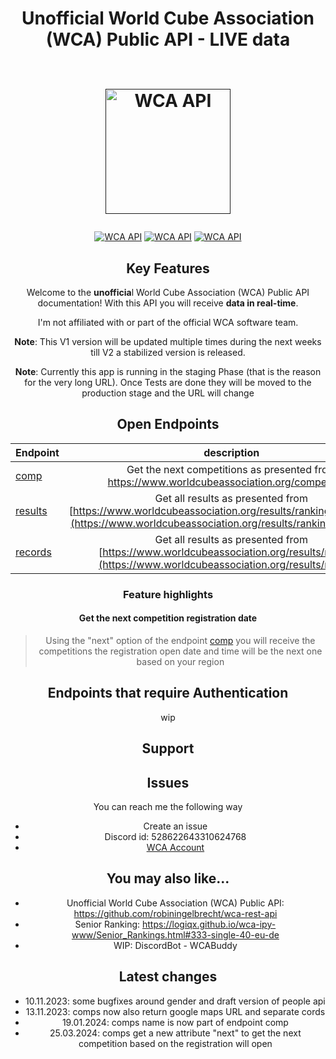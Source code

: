 
<h1 align="center">
  Unofficial World Cube Association (WCA) Public API - LIVE data
  <br>
  <br>
 <p><a href=""><img src="https://i.ibb.co/nQgzJ0P/wca-api.png" alt="WCA API" width="200"></a></h1>
</h1>
 <center>
<p align="center">
 <a href=""><img src="https://img.shields.io/badge/heroku-%23430098.svg?style=for-the-badge&logo=heroku&logoColor=white" alt="WCA API"></a>
  <a href=""><img src="https://img.shields.io/badge/python-3670A0?style=for-the-badge&logo=python&logoColor=ffdd54" alt="WCA API"></a>
    <a href=""><img src="https://img.shields.io/badge/-selenium-%43B02A?style=for-the-badge&logo=selenium&logoColor=white" alt="WCA API"></a>
 </p>
   
## Key Features
Welcome to the **unofficia**l World Cube Association (WCA) Public API documentation! 
With this API you will receive  **data in real-time**.

I'm not affiliated with or part of the official WCA software team.

**Note**: This V1 version will be updated multiple times during the next weeks till V2 a stabilized version is released.

**Note**: Currently this app is running in the staging Phase (that is the reason for the very long URL). Once Tests are done they will be moved to the production stage and the URL will change

## Open Endpoints

| Endpoint             | description
| :---------------- | :------: 
| [comp](/V1/competitions.md)    |   Get the next competitions as presented from https://www.worldcubeassociation.org/competitions
| [results](/V1/results.md)    |   Get all results as presented from [https://www.worldcubeassociation.org/results/rankings/333/single](https://www.worldcubeassociation.org/results/rankings/xxx/single)
| [records](/V1/records.md)    |   Get all results as presented from [https://www.worldcubeassociation.org/results/records](https://www.worldcubeassociation.org/results/records)

### Feature highlights

#### Get the next competition registration date
>  Using the "next" option of the endpoint [comp](/V1/competitions.md)  you will receive the competitions the registration open date and time will be the next one  based on your region

## Endpoints that require Authentication
wip

## Support

## Issues
You can reach me the following way
- Create an issue
- Discord id: 528622643310624768
- [WCA Account](https://www.worldcubeassociation.org/persons/2023HETZ02)

## You may also like...
- Unofficial World Cube Association (WCA) Public API: https://github.com/robiningelbrecht/wca-rest-api
- Senior Ranking: https://logiqx.github.io/wca-ipy-www/Senior_Rankings.html#333-single-40-eu-de
- WIP: DiscordBot - WCABuddy

## Latest changes
- 10.11.2023: some bugfixes around gender and draft version of people api
- 13.11.2023: comps now also return google maps URL and separate cords
- 19.01.2024: comps name is now part of endpoint comp
- 25.03.2024: comps get a new attribute "next" to get the next competition based on the registration will open
